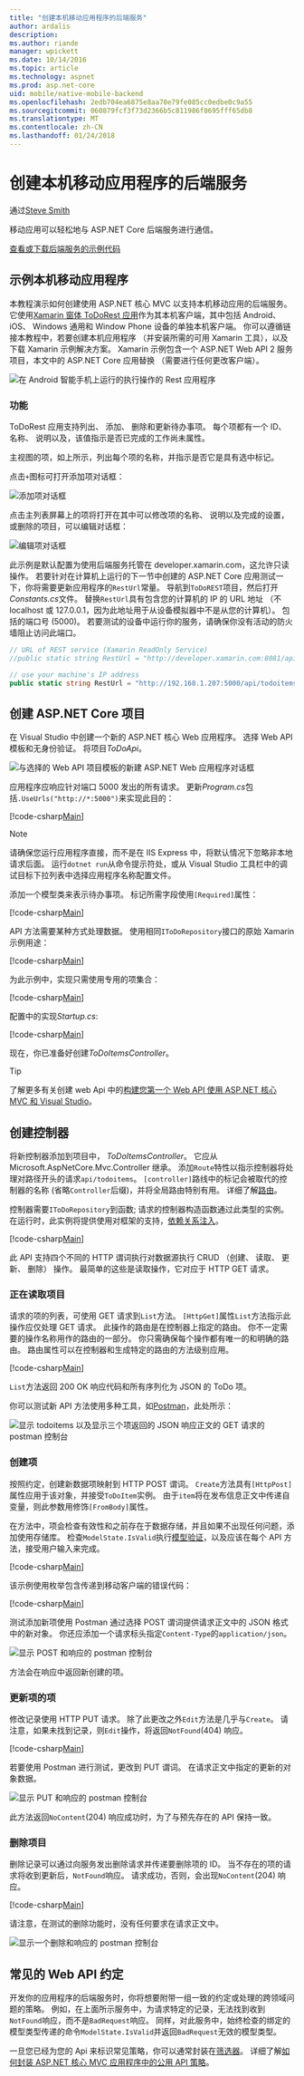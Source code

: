 ```yaml
---
title: "创建本机移动应用程序的后端服务"
author: ardalis
description: 
ms.author: riande
manager: wpickett
ms.date: 10/14/2016
ms.topic: article
ms.technology: aspnet
ms.prod: asp.net-core
uid: mobile/native-mobile-backend
ms.openlocfilehash: 2edb704ea6875e8aa70e79fe085cc0edbe0c9a55
ms.sourcegitcommit: 060879fcf3f73d2366b5c811986f8695fff65db8
ms.translationtype: MT
ms.contentlocale: zh-CN
ms.lasthandoff: 01/24/2018
---
```

# <a name="creating-backend-services-for-native-mobile-applications"></a>创建本机移动应用程序的后端服务

通过[Steve Smith](https://ardalis.com/)

移动应用可以轻松地与 ASP.NET Core 后端服务进行通信。

[查看或下载后端服务的示例代码](https://github.com/aspnet/Docs/tree/master/aspnetcore/mobile/native-mobile-backend/sample)

## <a name="the-sample-native-mobile-app"></a>示例本机移动应用程序

本教程演示如何创建使用 ASP.NET 核心 MVC 以支持本机移动应用的后端服务。 它使用[Xamarin 窗体 ToDoRest 应用](https://developer.xamarin.com/guides/xamarin-forms/web-services/consuming/rest/)作为其本机客户端，其中包括 Android、 iOS、 Windows 通用和 Window Phone 设备的单独本机客户端。 你可以遵循链接本教程中，若要创建本机应用程序 （并安装所需的可用 Xamarin 工具），以及下载 Xamarin 示例解决方案。 Xamarin 示例包含一个 ASP.NET Web API 2 服务项目，本文中的 ASP.NET Core 应用替换 （需要进行任何更改客户端）。

![在 Android 智能手机上运行的执行操作的 Rest 应用程序](native-mobile-backend/_static/todo-android.png)

### <a name="features"></a>功能

ToDoRest 应用支持列出、 添加、 删除和更新待办事项。 每个项都有一个 ID、 名称、 说明以及，该值指示是否已完成的工作尚未属性。

主视图的项，如上所示，列出每个项的名称，并指示是否它是具有选中标记。

点击`+`图标可打开添加项对话框：

![添加项对话框](native-mobile-backend/_static/todo-android-new-item.png)

点击主列表屏幕上的项将打开在其中可以修改项的名称、 说明以及完成的设置，或删除的项目，可以编辑对话框：

![编辑项对话框](native-mobile-backend/_static/todo-android-edit-item.png)

此示例是默认配置为使用后端服务托管在 developer.xamarin.com，这允许只读操作。 若要针对在计算机上运行的下一节中创建的 ASP.NET Core 应用测试一下，你将需要更新应用程序的`RestUrl`常量。 导航到`ToDoREST`项目，然后打开*Constants.cs*文件。 替换`RestUrl`具有包含您的计算机的 IP 的 URL 地址 （不 localhost 或 127.0.0.1，因为此地址用于从设备模拟器中不是从您的计算机）。 包括的端口号 (5000)。 若要测试的设备中运行你的服务，请确保你没有活动的防火墙阻止访问此端口。

```csharp
// URL of REST service (Xamarin ReadOnly Service)
//public static string RestUrl = "http://developer.xamarin.com:8081/api/todoitems{0}";

// use your machine's IP address
public static string RestUrl = "http://192.168.1.207:5000/api/todoitems/{0}";
```

## <a name="creating-the-aspnet-core-project"></a>创建 ASP.NET Core 项目

在 Visual Studio 中创建一个新的 ASP.NET 核心 Web 应用程序。 选择 Web API 模板和无身份验证。 将项目*ToDoApi*。

![与选择的 Web API 项目模板的新建 ASP.NET Web 应用程序对话框](native-mobile-backend/_static/web-api-template.png)

应用程序应响应针对端口 5000 发出的所有请求。 更新*Program.cs*包括`.UseUrls("http://*:5000")`来实现此目的：

[!code-csharp[Main](native-mobile-backend/sample/ToDoApi/src/ToDoApi/Program.cs?range=10-16&highlight=3)]

> [!NOTE]
> 请确保您运行应用程序直接，而不是在 IIS Express 中，将默认情况下忽略非本地请求后面。 运行`dotnet run`从命令提示符处，或从 Visual Studio 工具栏中的调试目标下拉列表中选择应用程序名称配置文件。

添加一个模型类来表示待办事项。 标记所需字段使用`[Required]`属性：

[!code-csharp[Main](native-mobile-backend/sample/ToDoApi/src/ToDoApi/Models/ToDoItem.cs)]

API 方法需要某种方式处理数据。 使用相同`IToDoRepository`接口的原始 Xamarin 示例用途：

[!code-csharp[Main](native-mobile-backend/sample/ToDoApi/src/ToDoApi/Interfaces/IToDoRepository.cs)]

为此示例中，实现只需使用专用的项集合：

[!code-csharp[Main](native-mobile-backend/sample/ToDoApi/src/ToDoApi/Services/ToDoRepository.cs)]

配置中的实现*Startup.cs*:

[!code-csharp[Main](native-mobile-backend/sample/ToDoApi/src/ToDoApi/Startup.cs?highlight=6&range=29-35)]

现在，你已准备好创建*ToDoItemsController*。

> [!TIP]
> 了解更多有关创建 web Api 中的[构建您第一个 Web API 使用 ASP.NET 核心 MVC 和 Visual Studio](../tutorials/first-web-api.md)。

## <a name="creating-the-controller"></a>创建控制器

将新控制器添加到项目中， *ToDoItemsController*。 它应从 Microsoft.AspNetCore.Mvc.Controller 继承。 添加`Route`特性以指示控制器将处理对路径开头的请求`api/todoitems`。 `[controller]`路线中的标记会被取代的控制器的名称 (省略`Controller`后缀)，并将全局路由特别有用。 详细了解[路由](../fundamentals/routing.md)。

控制器需要`IToDoRepository`到函数; 请求的控制器构造函数通过此类型的实例。 在运行时，此实例将提供使用对框架的支持，[依赖关系注入](../fundamentals/dependency-injection.md)。

[!code-csharp[Main](native-mobile-backend/sample/ToDoApi/src/ToDoApi/Controllers/ToDoItemsController.cs?range=1-17&highlight=9,14)]

此 API 支持四个不同的 HTTP 谓词执行对数据源执行 CRUD （创建、 读取、 更新、 删除） 操作。 最简单的这些是读取操作，它对应于 HTTP GET 请求。

### <a name="reading-items"></a>正在读取项目

请求的项的列表，可使用 GET 请求到`List`方法。 `[HttpGet]`属性`List`方法指示此操作应仅处理 GET 请求。 此操作的路由是在控制器上指定的路由。 你不一定需要的操作名称用作的路由的一部分。 你只需确保每个操作都有唯一的和明确的路由。 路由属性可以在控制器和生成特定的路由的方法级别应用。

[!code-csharp[Main](native-mobile-backend/sample/ToDoApi/src/ToDoApi/Controllers/ToDoItemsController.cs?range=19-23)]

`List`方法返回 200 OK 响应代码和所有序列化为 JSON 的 ToDo 项。

你可以测试新 API 方法使用多种工具，如[Postman](https://www.getpostman.com/docs/)，此处所示：

![显示 todoitems 以及显示三个项返回的 JSON 响应正文的 GET 请求的 postman 控制台](native-mobile-backend/_static/postman-get.png)

### <a name="creating-items"></a>创建项

按照约定，创建新数据项映射到 HTTP POST 谓词。 `Create`方法具有`[HttpPost]`属性应用于该对象，并接受`ToDoItem`实例。 由于`item`将在发布信息正文中传递自变量，则此参数用修饰`[FromBody]`属性。

在方法中，项会检查有效性和之前存在于数据存储，并且如果不出现任何问题，添加使用存储库。 检查`ModelState.IsValid`执行[模型验证](../mvc/models/validation.md)，以及应该在每个 API 方法，接受用户输入来完成。

[!code-csharp[Main](native-mobile-backend/sample/ToDoApi/src/ToDoApi/Controllers/ToDoItemsController.cs?range=25-46)]

该示例使用枚举包含传递到移动客户端的错误代码：

[!code-csharp[Main](native-mobile-backend/sample/ToDoApi/src/ToDoApi/Controllers/ToDoItemsController.cs?range=91-99)]

测试添加新项使用 Postman 通过选择 POST 谓词提供请求正文中的 JSON 格式中的新对象。 你还应添加一个请求标头指定`Content-Type`的`application/json`。

![显示 POST 和响应的 postman 控制台](native-mobile-backend/_static/postman-post.png)

方法会在响应中返回新创建的项。

### <a name="updating-items"></a>更新项的项

修改记录使用 HTTP PUT 请求。 除了此更改之外`Edit`方法是几乎与`Create`。 请注意，如果未找到记录，则`Edit`操作，将返回`NotFound`(404) 响应。

[!code-csharp[Main](native-mobile-backend/sample/ToDoApi/src/ToDoApi/Controllers/ToDoItemsController.cs?range=48-69)]

若要使用 Postman 进行测试，更改到 PUT 谓词。 在请求正文中指定的更新的对象数据。

![显示 PUT 和响应的 postman 控制台](native-mobile-backend/_static/postman-put.png)

此方法返回`NoContent`(204) 响应成功时，为了与预先存在的 API 保持一致。

### <a name="deleting-items"></a>删除项目

删除记录可以通过向服务发出删除请求并传递要删除项的 ID。 当不存在的项的请求将收到更新后，`NotFound`响应。 请求成功，否则，会出现`NoContent`(204) 响应。

[!code-csharp[Main](native-mobile-backend/sample/ToDoApi/src/ToDoApi/Controllers/ToDoItemsController.cs?range=71-88)]

请注意，在测试的删除功能时，没有任何要求在请求正文中。

![显示一个删除和响应的 postman 控制台](native-mobile-backend/_static/postman-delete.png)

## <a name="common-web-api-conventions"></a>常见的 Web API 约定

开发你的应用程序的后端服务时，你将想要附带一组一致的约定或处理的跨领域问题的策略。 例如，在上面所示服务中，为请求特定的记录，无法找到收到`NotFound`响应，而不是`BadRequest`响应。 同样，对此服务中，始终检查的绑定的模型类型传递的命令`ModelState.IsValid`并返回`BadRequest`无效的模型类型。

一旦您已经为您的 Api 来标识常见策略，你可以通常封装在[筛选器](../mvc/controllers/filters.md)。 详细了解[如何封装 ASP.NET 核心 MVC 应用程序中的公用 API 策略](https://msdn.microsoft.com/magazine/mt767699.aspx)。

